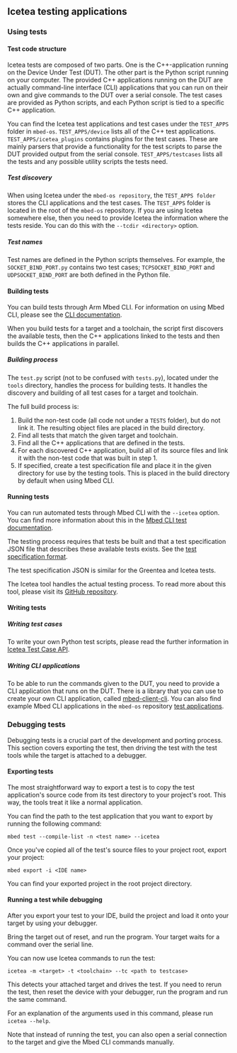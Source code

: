 ## Icetea testing applications

### Using tests

#### Test code structure

Icetea tests are composed of two parts. One is the C++-application running on the Device Under Test (DUT). The other part is the Python script running on your computer. The provided C++ applications running on the DUT are actually command-line interface (CLI) applications that you can run on their own and give commands to the DUT over a serial console. The test cases are provided as Python scripts, and each Python script is tied to a specific C++ application.

You can find the Icetea test applications and test cases under the `TEST_APPS` folder in `mbed-os`. `TEST_APPS/device` lists all of the C++ test applications. `TEST_APPS/icetea_plugins` contains plugins for the test cases. These are mainly parsers that provide a functionality for the test scripts to parse the DUT provided output from the serial console. `TEST_APPS/testcases` lists all the tests and any possible utility scripts the tests need.

##### Test discovery

When using Icetea under the `mbed-os repository`, the `TEST_APPS folder` stores the CLI applications and the test cases. The `TEST_APPS` folder is located in the root of the `mbed-os` repository. If you are using Icetea somewhere else, then you need to provide Icetea the information where the tests reside. You can do this with the `--tcdir <directory>` option.

##### Test names

Test names are defined in the Python scripts themselves. For example, the `SOCKET_BIND_PORT.py` contains two test cases; `TCPSOCKET_BIND_PORT` and `UDPSOCKET_BIND_PORT` are both defined in the Python file.

#### Building tests

You can build tests through Arm Mbed CLI. For information on using Mbed CLI, please see the [CLI documentation](/docs/development/tools/arm-mbed-cli.html).

When you build tests for a target and a toolchain, the script first discovers the available tests, then the C++ applications linked to the tests and then builds the C++ applications in parallel.

##### Building process

The `test.py` script (not to be confused with `tests.py`), located under the `tools` directory, handles the process for building tests. It handles the discovery and building of all test cases for a target and toolchain.

The full build process is:

1. Build the non-test code (all code not under a `TESTS` folder), but do not link it. The resulting object files are placed in the build directory.
1. Find all tests that match the given target and toolchain.
1. Find all the C++ applications that are defined in the tests.
1. For each discovered C++ application, build all of its source files and link it with the non-test code that was built in step 1.
1. If specified, create a test specification file and place it in the given directory for use by the testing tools. This is placed in the build directory by default when using Mbed CLI.

#### Running tests

You can run automated tests through Mbed CLI with the `--icetea` option. You can find more information about this in the [Mbed CLI test documentation](/docs/tools/offline/cli-test-debug.md).

The testing process requires that tests be built and that a test specification JSON file that describes these available tests exists. See the [test specification format](https://github.com/ARMmbed/greentea#test-specification-json-formatted-input).

The test specification JSON is similar for the Greentea and Icetea tests.

The Icetea tool handles the actual testing process. To read more about this tool, please visit its [GitHub repository](https://github.com/ARMmbed/icetea).

#### Writing tests

##### Writing test cases

To write your own Python test scripts, please read the further information in [Icetea Test Case API](https://github.com/ARMmbed/icetea/blob/master/doc/tc_api.md).

##### Writing CLI applications

To be able to run the commands given to the DUT, you need to provide a CLI application that runs on the DUT. There is a library that you can use to create your own CLI application, called [mbed-client-cli](https://github.com/ARMmbed/mbed-client-cli). You can also find example Mbed CLI applications in the `mbed-os` repository [test applications](https://github.com/ARMmbed/mbed-os/tree/master/TEST_APPS/device).

### Debugging tests

Debugging tests is a crucial part of the development and porting process. This section covers exporting the test, then driving the test with the test tools while the target is attached to a debugger.

#### Exporting tests

The most straightforward way to export a test is to copy the test application's source code from its test directory to your project's root. This way, the tools treat it like a normal application.

You can find the path to the test application that you want to export by running the following command:

```
mbed test --compile-list -n <test name> --icetea
```

Once you've copied all of the test's source files to your project root, export your project:

```
mbed export -i <IDE name>
```

You can find your exported project in the root project directory.

#### Running a test while debugging

After you export your test to your IDE, build the project and load it onto your target by using your debugger.

Bring the target out of reset, and run the program. Your target waits for a command over the serial line.

You can now use Icetea commands to run the test:

```
icetea -m <target> -t <toolchain> --tc <path to testcase>
```

This detects your attached target and drives the test. If you need to rerun the test, then reset the device with your debugger, run the program and run the same command.

For an explanation of the arguments used in this command, please run `icetea --help`.

Note that instead of running the test, you can also open a serial connection to the target and give the Mbed CLI commands manually.
